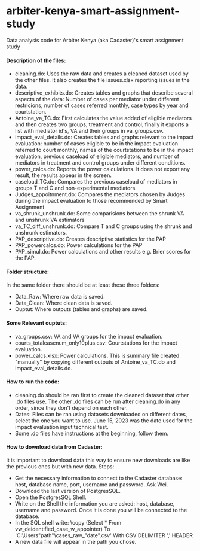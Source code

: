 # arbiter-kenya-smart-assignment-study
Data analysis code for Arbiter Kenya (aka Cadaster)'s smart assignment study

#### Description of the files:
- cleaning.do: Uses the raw data and creates a cleaned dataset used by the other files. It also creates the file issues.xlsx reporting issues in the data. 
- descriptive_exhibits.do: Creates tables and graphs that describe several aspects of the data: Number of cases per mediator under different restricions, number of cases referred monthly, case types by year and courtstation.
- Antoine_va_TC.do: First calculates the value added of eligible mediators and then creates two groups, treatment and control, finally it exports a list with mediator id's, VA and their groups in va_groups.csv. 
- impact_eval_details.do: Creates tables and graphs relevant to the impact evaluation: number of cases eligible to be in the impact evaluation referred to court monthly, names of the courtstations to be in the impact evaluation, previous caseload of eligible mediators, and number of mediators in treatment and control groups under different conditions.
- power_calcs.do: Reports the power calculations. It does not export any result, the results appear in the screen. 
- caseload_TC.do: Compares the previous caseload of mediators in groups T and C and non-experimental mediators. 
- Judges_appoitnment.do: Compares the mediators chosen by Judges during the impact evaluation to those recommended by Smart Assignment
- va_shrunk_unshrunk.do: Some comparisions between the shrunk VA and unshrunk VA estimators
- va_TC_diff_unshrunk.do: Compare T and C groups using the shrunk and unshrunk estimators. 
- PAP_descriptive.do: Creates descriptive statistics for the PAP
- PAP_powercalcs.do: Power calculations for the PAP
- PAP_simul.do: Power calculations and other results e.g. Brier scores for the PAP.
 

#### Folder structure: 
In the same folder there should be at least these three folders:
- Data_Raw: Where raw data is saved.
- Data_Clean: Where clean data is saved.
- Ouptut: Where outputs (tables and graphs) are saved. 

#### Some Relevant ouptuts:
- va_groups.csv: VA and VA groups for the impact evaluation.
- courts_totalcasenum_only10plus.csv: Courtstations for the impact evaluation. 
- power_calcs.xlsx: Power calculations. This is summary file created "manually" by copying different outputs of Antoine_va_TC.do and impact_eval_details.do.

#### How to run the code:
- cleaning.do should be ran first to create the cleaned dataset that other .do files use. The other .do files can be run after cleaning.do in any order, since they don't depend on each other. 
- Dates: Files can be ran using datasets downloaded on different dates, select the one you want to use. June 15, 2023 was the date used for the impact evaluation input technical test. 
- Some .do files have instructions at the beginning, follow them. 

#### How to download data from Cadaster:
It is important to download data this way to ensure new downloads are like the previous ones but with new data. Steps:
- Get the necessary information to connect to the Cadaster database: host, database name, port, username and password. Ask Wei.
- Download the last version of PostgresSQL.
- Open the PostgresSQL Shell.
- Write on the Shell the information you are asked: host, database, username and password. Once it is done you will be connected to the database. 
- In the SQL shell write: 
\copy (Select * From vw_deidentified_case_w_appointer) To 'C:\Users\"path"\cases_raw_"date".csv' With CSV DELIMITER ',' HEADER
- A new data file will appear in the path you chose. 